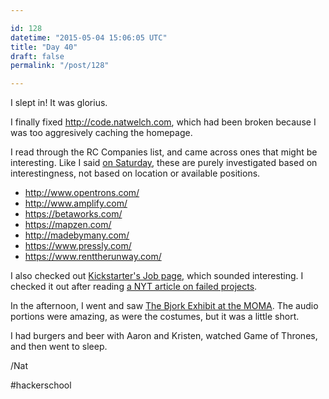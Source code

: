 ```yaml
---

id: 128
datetime: "2015-05-04 15:06:05 UTC"
title: "Day 40"
draft: false
permalink: "/post/128"

---
```


I slept in! It was glorius.

I finally fixed http://code.natwelch.com, which had been broken because I was too aggresively caching the homepage.

I read through the RC Companies list, and came across ones that might be interesting. Like I said [on Saturday](https://writing.natwelch.com/post/127), these are purely investigated based on interestingness, not based on location or available positions.

 - http://www.opentrons.com/
 - http://www.amplify.com/
 - https://betaworks.com/
 - https://mapzen.com/
 - http://madebymany.com/
 - https://www.pressly.com/
 - https://www.renttherunway.com/
 
I also checked out [Kickstarter's Job page](https://web.archive.org/web/20160415202537/https://www.kickstarter.com/jobs/software_engineer), which sounded interesting. I checked it out after reading [a NYT article on failed projects](https://www.nytimes.com/2015/05/03/magazine/zpm-espresso-and-the-rage-of-the-jilted-crowdfunder.html).

In the afternoon, I went and saw [The Bjork Exhibit at the MOMA](https://www.nytimes.com/2015/03/06/arts/design/review-bjork-unfurled-in-many-guises-at-moma.html). The audio portions were amazing, as were the costumes, but it was a little short.

I had burgers and beer with Aaron and Kristen, watched Game of Thrones, and then went to sleep.

/Nat

#hackerschool

